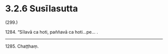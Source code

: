 

# 3.2.6 Susīlasutta




(299.)

1284\. “Sīlavā ca hoti, paññavā ca hoti…pe… .

---

1285\. Chaṭṭhaṃ.






